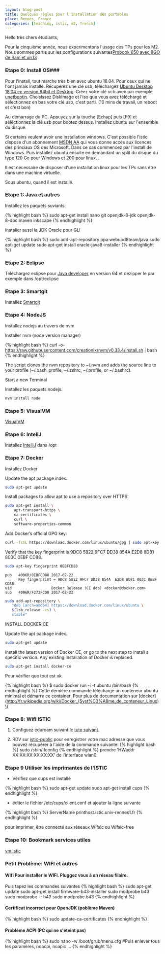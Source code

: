 ```yaml
---
layout: blog-post
title: Quelques règles pour l'installation des portables
place: Rennes, France
categories: [teaching, istic, m2, french]
---
```


Hello très chers étudiants,

Pour la cinquième année, nous experimentons l'usage des TPs pour les M2. Nous sommes partis sur les configurations suivantes[Probook 650 avec 8GO de Ram et un I3](http://www8.hp.com/fr/fr/products/laptops/product-detail.html?oid=5405400#!tab=specs)

### Etape 0: Install OS###

Pour l'install, tout marche très bien avec ubuntu 18.04. Pour ceux qui ne l'ont jamais installé. Récupérez une clé usb, téléchargez [Ubuntu Desktop 18.04 en version 64bit et Desktop](http://www.ubuntu.com/download/desktop). Créez votre clé ucb avec par exemple [unetbootin](http://unetbootin.sourceforge.net/). Choisissez DiskImage et l'iso que vous avez téléchargé et sélectionnez en bas votre clé usb, c'est parti. (10 mins de travail, un reboot et c'est bon)

<!--more-->

Au démarrage du PC. Appuyez sur la touche [Echap] puis [F9] et séléctionnez la clé usb pour bootez dessus. Installez ubuntu sur l'ensemble du disque.

Si certains veulent avoir une installation windows. C'est possible l'istic dispose d'un abonnement [MSDN AA](https://www.google.fr/search?q=msdn+aa+istic&oq=msdn+aa+istic&aqs=chrome..69i57.6842j0j7&sourceid=chrome&es_sm=122&ie=UTF-8) qui vous donne accès aux licences des princiaux OS des Microsoft. Dans ce cas commencez par l'install de Windows. Puis installez ubuntu ensuite en demandant un split du disque du type 120 Go pour Windows et 200 pour linux. .

Il est nécessaire de disposer d'une installation linux pour les TPs sans être dans une machine virtuelle.

Sous ubuntu, quand il est installé.

### Etape 1: Java et autres

Installez les paquets suviants:

{% highlight bash %}
sudo apt-get install nano git openjdk-8-jdk openjdk-8-doc maven inkscape
{% endhighlight %}

Installer aussi la JDK Oracle pour GLI

{% highlight bash %}
sudo add-apt-repository ppa:webupd8team/java
sudo apt-get update
sudo apt-get install oracle-java8-installer
{% endhighlight %}


### Etape 2: Eclipse

Téléchargez eclipse pour [Java developer](http://www.mirrorservice.org/sites/download.eclipse.org/eclipseMirror/technology/epp/downloads/release/oxygen/R/eclipse-java-oxygen-R-linux-gtk-x86_64.tar.gz) en version 64 et dezipper le par exemple dans /opt/eclipse

### Etape 3: Smartgit

Installez [Smartgit](http://www.syntevo.com/smartgit/)


### Etape 4: NodeJS

Installez nodejs au travers de nvm

Installer nvm (node version manager)

{% highlight bash %}
curl -o- https://raw.githubusercontent.com/creationix/nvm/v0.33.4/install.sh | bash
{% endhighlight %}

The script clones the nvm repository to ~/.nvm and adds the source line to your profile (~/.bash_profile, ~/.zshrc, ~/.profile, or ~/.bashrc).

Start a new Terminal


Installez les paquets nodejs.

```bash
nvm install node
```

### Etape 5: VisualVM

[VisualVM](http://visualvm.java.net/eclipse-launcher.html)

### Etape 6: InteliJ

Installez [IntelliJ](http://www.jetbrains.com/idea/) dans /opt

### Etape 7: Docker

Installez Docker

Update the apt package index:

```bash
sudo apt-get update
```

Install packages to allow apt to use a repository over HTTPS:

```bash
sudo apt-get install \
    apt-transport-https \
    ca-certificates \
    curl \
    software-properties-common
```

Add Docker’s official GPG key:

```bash
curl -fsSL https://download.docker.com/linux/ubuntu/gpg | sudo apt-key add -
```

Verify that the key fingerprint is 9DC8 5822 9FC7 DD38 854A E2D8 8D81 803C 0EBF CD88.

```bash
sudo apt-key fingerprint 0EBFCD88
```

```
pub   4096R/0EBFCD88 2017-02-22
      Key fingerprint = 9DC8 5822 9FC7 DD38 854A  E2D8 8D81 803C 0EBF CD88
uid                  Docker Release (CE deb) <docker@docker.com>
sub   4096R/F273FCD8 2017-02-22
```

```bash
sudo add-apt-repository \
   "deb [arch=amd64] https://download.docker.com/linux/ubuntu \
   $(lsb_release -cs) \
   stable"
```

INSTALL DOCKER CE

Update the apt package index.

```bash
sudo apt-get update
```

Install the latest version of Docker CE, or go to the next step to install a specific version. Any existing installation of Docker is replaced.

```bash
sudo apt-get install docker-ce
```

Pour vérifier que tout est ok

{% highlight bash %} $ sudo docker run -i -t ubuntu /bin/bash {% endhighlight %} Cette dernière commande télécharge un conteneur ubuntu minimal et démarre ce container. Pour plus de documentation sur [docker](http://fr.wikipedia.org/wiki/Docker_(Syst%C3%A8me_de_conteneur_Linux)\)


### Etape 8: Wifi ISTIC

1. Configuez eduroam suivant le [tuto suivant](http://www.eduroam.fr/conf_supplicants/).

1.	RDV sur [istic-public](http://istic-public.istic.univ-rennes1.fr/) pour enregistrer votre mac adresse que vous pouvez récupérer à l'aide de la commande suivante: {% highlight bash %} sudo /sbin/ifconfig {% endhighlight %} prendre 'HWaddr XX:XX:XX:XX:XX:XX' de l'interface wlan0.

### Etape 9 Utiliser les imprimantes de l'ISTIC

* Vérifiez que cups est installé

{% highlight bash %}
sudo apt-get update
sudo apt-get install cups
{% endhighlight %}

-	éditer le fichier /etc/cups/client.conf et ajouter la ligne suivante

{% highlight bash %}
ServerName printhost.istic.univ-rennes1.fr
{% endhighlight %}

pour imprimer, être connecté aux réseaux Wifsic ou Wifsic-free

### Etape 10: Bookmark services utiles
[vm istic](http://vm.istic.univ-rennes1.fr)

### Petit Problème: WIFI et autres

#### Wifi Pour installer le WIFI. Pluggez vous à un réseau filaire.

Puis tapez les commandes suivantes
{% highlight bash %}
sudo apt-get update
sudo apt-get install firmware-b43-installer
sudo modprobe b43
sudo modprobe -r b43
sudo modprobe b43
{% endhighlight %}

#### Certificat incorrect pour OpenJDK (poblème Maven)

{% highlight bash %} sudo update-ca-certificates {% endhighlight %}

#### Problème ACPI (PC qui ne s'éteint pas)

{% highlight bash %}
sudo nano -w /boot/grub/menu.cfg
#Puis enlever tous les paramères, noacpi, noapic ...
{% endhighlight %}

